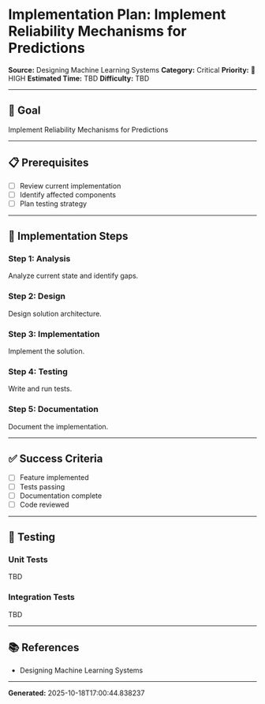 # Implementation Plan: Implement Reliability Mechanisms for Predictions

**Source:** Designing Machine Learning Systems
**Category:** Critical
**Priority:** 🔴 HIGH
**Estimated Time:** TBD
**Difficulty:** TBD

---

## 🎯 Goal

Implement Reliability Mechanisms for Predictions

---

## 📋 Prerequisites

- [ ] Review current implementation
- [ ] Identify affected components
- [ ] Plan testing strategy

---

## 🔧 Implementation Steps

### Step 1: Analysis

Analyze current state and identify gaps.

### Step 2: Design

Design solution architecture.

### Step 3: Implementation

Implement the solution.

### Step 4: Testing

Write and run tests.

### Step 5: Documentation

Document the implementation.

---

## ✅ Success Criteria

- [ ] Feature implemented
- [ ] Tests passing
- [ ] Documentation complete
- [ ] Code reviewed

---

## 🧪 Testing

### Unit Tests

TBD

### Integration Tests

TBD

---

## 📚 References

- Designing Machine Learning Systems

---

**Generated:** 2025-10-18T17:00:44.838237
